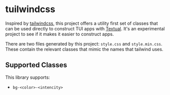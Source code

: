 # tuilwindcss

Inspired by [tailwindcss](https://tailwindcss.com/), this project offers a utility first set of classes that can be used directly to construct TUI apps with [Textual](https://textual.textualize.io/). It's an experimental project to see if it makes it easier to construct apps. 

There are two files generated by this project: `style.css` and `style.min.css`. These contain the relevant classes that mimic the names that tailwind uses.

## Supported Classes

This library supports: 

- `bg-<color>-<intencity>`

